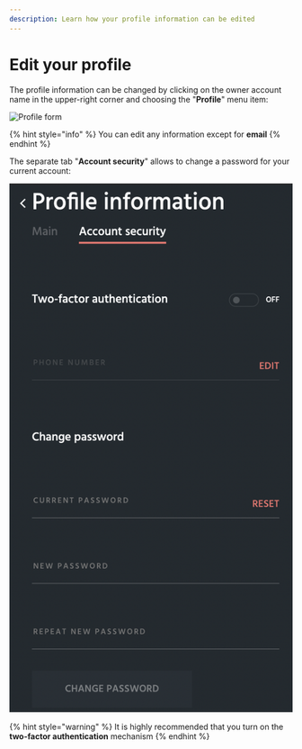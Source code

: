 ```yaml
---
description: Learn how your profile information can be edited
---
```


# Edit your profile

The profile information can be changed by clicking on the owner account name in the upper-right corner and choosing the "**Profile**" menu item:

![Profile form](<../.gitbook/assets/2022-02-02 20\_41\_23-Protect Your Future Today \_ Aura.jpg>)

{% hint style="info" %}
You can edit any information except for **email**
{% endhint %}

The separate tab "**Account security**" allows to change a password for your current account:

![](../.gitbook/assets/screenshot-2021-06-08-at-14.30.59.png)

{% hint style="warning" %}
It is highly recommended that you turn on the **two-factor authentication** mechanism
{% endhint %}

